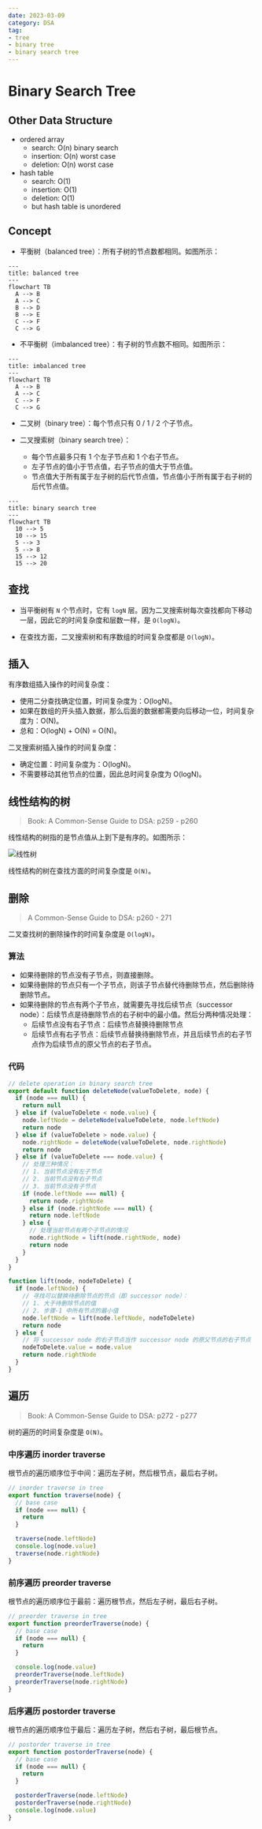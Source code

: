 ```yaml
---
date: 2023-03-09
category: DSA
tag:
- tree
- binary tree
- binary search tree
---
```


# Binary Search Tree

## Other Data Structure

- ordered array
  - search: O(n) binary search
  - insertion: O(n) worst case
  - deletion: O(n) worst case
- hash table
  - search: O(1)
  - insertion: O(1)
  - deletion: O(1)
  - but hash table is unordered

## Concept

- 平衡树（balanced tree）：所有子树的节点数都相同。如图所示：

```mermaid
---
title: balanced tree
---
flowchart TB
  A --> B
  A --> C
  B --> D
  B --> E
  C --> F
  C --> G
```

- 不平衡树（imbalanced tree）：有子树的节点数不相同。如图所示：

```mermaid
---
title: imbalanced tree
---
flowchart TB
  A --> B
  A --> C
  C --> F
  C --> G
```

- 二叉树（binary tree）：每个节点只有 0 / 1 / 2 个子节点。

- 二叉搜索树（binary search tree）：
  - 每个节点最多只有 1 个左子节点和 1 个右子节点。
  - 左子节点的值小于节点值，右子节点的值大于节点值。
  - 节点值大于所有属于左子树的后代节点值，节点值小于所有属于右子树的后代节点值。

```mermaid
---
title: binary search tree
---
flowchart TB
  10 --> 5
  10 --> 15
  5 --> 3
  5 --> 8
  15 --> 12
  15 --> 20
```

## 查找

- 当平衡树有 `N` 个节点时，它有 `logN` 层。因为二叉搜索树每次查找都向下移动一层，因此它的时间复杂度和层数一样，是 `O(logN)`。

- 在查找方面，二叉搜索树和有序数组的时间复杂度都是 `O(logN)`。

## 插入

有序数组插入操作的时间复杂度：

- 使用二分查找确定位置，时间复杂度为：O(logN)。
- 如果在数组的开头插入数据，那么后面的数据都需要向后移动一位，时间复杂度为：O(N)。
- 总和：O(logN) + O(N) = O(N)。

二叉搜索树插入操作的时间复杂度：

- 确定位置：时间复杂度为：O(logN)。
- 不需要移动其他节点的位置，因此总时间复杂度为 O(logN)。

## 线性结构的树

> Book: A Common-Sense Guide to DSA: p259 - p260

线性结构的树指的是节点值从上到下是有序的。如图所示：

![线性树](./image/binary_search/linear_tree.png)

线性结构的树在查找方面的时间复杂度是 `O(N)`。

## 删除

> A Common-Sense Guide to DSA: p260 - 271

二叉查找树的删除操作的时间复杂度是 `O(logN)`。

### 算法

- 如果待删除的节点没有子节点，则直接删除。
- 如果待删除的节点只有一个子节点，则该子节点替代待删除节点，然后删除待删除节点。
- 如果待删除的节点有两个子节点，就需要先寻找后续节点（successor node）：后续节点是待删除节点的右子树中的最小值。然后分两种情况处理：
  - 后续节点没有右子节点：后续节点替换待删除节点
  - 后续节点有右子节点：后续节点替换待删除节点，并且后续节点的右子节点作为后续节点的原父节点的右子节点。

### 代码

```js
// delete operation in binary search tree
export default function deleteNode(valueToDelete, node) {
  if (node === null) {
    return null
  } else if (valueToDelete < node.value) {
    node.leftNode = deleteNode(valueToDelete, node.leftNode)
    return node
  } else if (valueToDelete > node.value) {
    node.rightNode = deleteNode(valueToDelete, node.rightNode)
    return node
  } else if (valueToDelete === node.value) {
    // 处理三种情况：
    // 1. 当前节点没有左子节点
    // 2. 当前节点没有右子节点
    // 3. 当前节点没有子节点
    if (node.leftNode === null) {
      return node.rightNode
    } else if (node.rightNode === null) {
      return node.leftNode
    } else {
      // 处理当前节点有两个子节点的情况
      node.rightNode = lift(node.rightNode, node)
      return node
    }
  }
}

function lift(node, nodeToDelete) {
  if (node.leftNode) {
    // 寻找可以替换待删除节点的节点（即 successor node）：
    // 1. 大于待删除节点的值
    // 2. 步骤-1 中所有节点的最小值
    node.leftNode = lift(node.leftNode, nodeToDelete)
    return node
  } else {
    // 将 successor node 的右子节点当作 successor node 的原父节点的右子节点
    nodeToDelete.value = node.value
    return node.rightNode
  }
}
```

## 遍历

> Book: A Common-Sense Guide to DSA: p272 - p277

树的遍历的时间复杂度是 `O(N)`。

### 中序遍历 inorder traverse

根节点的遍历顺序位于中间：遍历左子树，然后根节点，最后右子树。

```js
// inorder traverse in tree
export function traverse(node) {
  // base case
  if (node === null) {
    return
  }

  traverse(node.leftNode)
  console.log(node.value)
  traverse(node.rightNode)
}
```

### 前序遍历 preorder traverse

根节点的遍历顺序位于最前：遍历根节点，然后左子树，最后右子树。

```js
// preorder traverse in tree
export function preorderTraverse(node) {
  // base case
  if (node === null) {
    return
  }

  console.log(node.value)
  preorderTraverse(node.leftNode)
  preorderTraverse(node.rightNode)
}
```

### 后序遍历 postorder traverse

根节点的遍历顺序位于最后：遍历左子树，然后右子树，最后根节点。

```js
// postorder traverse in tree
export function postorderTraverse(node) {
  // base case
  if (node === null) {
    return
  }

  postorderTraverse(node.leftNode)
  postorderTraverse(node.rightNode)
  console.log(node.value)
}
```
